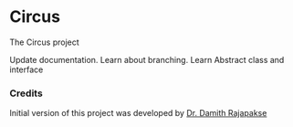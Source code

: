 # Circus

The Circus project

Update documentation.
Learn about branching.
Learn Abstract class and interface
### Credits

Initial version of this project was developed by [Dr. Damith Rajapakse](https://github.com/damithc)
